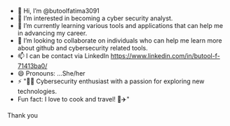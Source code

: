 - 👋 Hi, I’m @butoolfatima3091
- 👀 I’m interested in becoming a cyber security analyst.
- 🌱 I’m currently learning various tools and applications that can help me in advancing my career.
- 💞️ I’m looking to collaborate on individuals who can help me learn more about github and cybersecurity related tools.
- 📫 I can be contact via LinkedIn https://www.linkedin.com/in/butool-f-71413ba0/
- 😄 Pronouns: ...She/her
- ⚡ "👩‍💻 Cybersecurity enthusiast with a passion for exploring new technologies.
- Fun fact: I love to cook and travel! 🍳✈️"

<!---
butoolfatima3091/butoolfatima3091 is a ✨ special ✨ repository because its `README.md` (this file) appears on your GitHub profile.
You can click the Preview link to take a look at your changes.
--->
Thank you 

